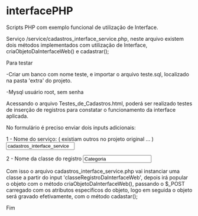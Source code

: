 # interfacePHP
Scripts PHP com exemplo funcional de utilização de Interface.

Serviço /service/cadastros_interface_service.php, neste arquivo existem dois métodos implementados com utilização de Interface, criaObjetoDaInterfaceWeb() e cadastrar();

Para testar

-Criar um banco com nome teste, e importar o arquivo teste.sql, localizado na pasta 'extra' do projeto.

-Mysql usuário root, sem senha

Acessando o arquivo Testes_de_Cadastros.html, poderá ser realizado testes de inserção de registros para constatar o funcionamento da interface aplicada.

No formulário é preciso enviar dois inputs adicionais:

1 - Nome do serviço: ( existiam outros no projeto original ... )
<input type="text" name="servico" value="cadastros_interface_service" /> <br />

2 - Nome da classe do registro
<input type="text" name="classeRegistroDaInterfaceWeb" value="Categoria" /><br />

Com isso o arquivo cadastros_interface_service.php vai instanciar uma classe a partir do input 'classeRegistroDaInterfaceWeb', depois irá popular o objeto com o método criaObjetoDaInterfaceWeb(), passando o $_POST carregado com os atributos específicos do objeto, logo em seguida o objeto será gravado efetivamente, com o método cadastar();

Fim





